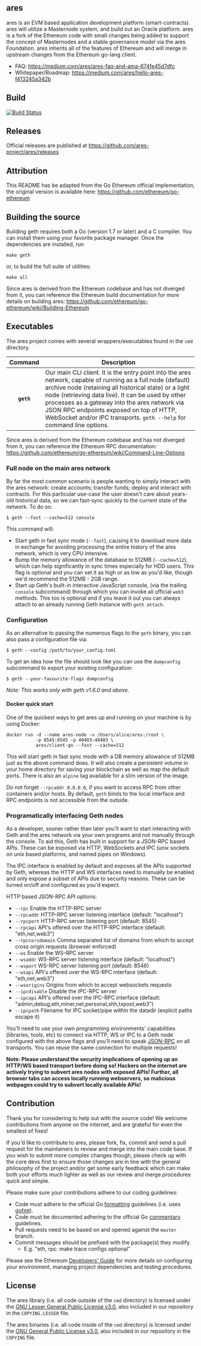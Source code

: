 ## ares 

ares is an EVM based application development platform (smart-contracts). ares will utilize a Masternode system, and build out an Oracle platform. ares is a fork of the Ethereum code with small changes being added to support the concept of Masternodes and a stable governance model via the ares Foundation. ares inherits all of the features of Ethereum and will merge in upstream changes from the Ethereum go-lang client.

- FAQ: https://medium.com/ares/ares-faq-and-ama-674fe45d7dfc
- Whitepaper/Roadmap: https://medium.com/ares/hello-ares-f413245a342b

## Build

[![Build Status](https://travis-ci.org/ares-project/ares.svg?branch=master)](https://travis-ci.org/ares-project/ares)

## Releases

Official releases are published at https://github.com/ares-project/ares/releases

## Attribution

This README has be adapted from the Go Ethereum official implementation, the original version is available here: https://github.com/ethereum/go-ethereum

## Building the source

Building geth requires both a Go (version 1.7 or later) and a C compiler.
You can install them using your favorite package manager.
Once the dependencies are installed, run

    make geth

or, to build the full suite of utilities:

    make all

Since ares is derived from the Ethereum codebase and has not diverged from it, you can reference the Ethereum build documentation for more details on building ares: https://github.com/ethereum/go-ethereum/wiki/Building-Ethereum


## Executables

The ares project comes with several wrappers/executables found in the `cmd` directory.

| Command    | Description |
|:----------:|-------------|
| **`geth`** | Our main CLI client. It is the entry point into the ares network, capable of running as a full node (default) archive node (retaining all historical state) or a light node (retrieving data live). It can be used by other processes as a gateway into the ares network via JSON RPC endpoints exposed on top of HTTP, WebSocket and/or IPC transports. `geth --help` for command line options. |

Since ares is derived from the Ethereum codebase and has not diverged from it, you can reference the Ethereum RPC documentation: https://github.com/ethereum/go-ethereum/wiki/Command-Line-Options

### Full node on the main ares network

By far the most common scenario is people wanting to simply interact with the ares network:
create accounts; transfer funds; deploy and interact with contracts. For this particular use-case
the user doesn't care about years-old historical data, so we can fast-sync quickly to the current
state of the network. To do so:

```
$ geth --fast --cache=512 console
```

This command will:

 * Start geth in fast sync mode (`--fast`), causing it to download more data in exchange for avoiding
   processing the entire history of the ares network, which is very CPU intensive.
 * Bump the memory allowance of the database to 512MB (`--cache=512`), which can help significantly in
   sync times especially for HDD users. This flag is optional and you can set it as high or as low as
   you'd like, though we'd recommend the 512MB - 2GB range.
 * Start up Geth's built-in interactive JavaScript console, (via the trailing `console` subcommand) through which you can invoke all official `web3` methods.
   This too is optional and if you leave it out you can always attach to an already running Geth instance
   with `geth attach`.

### Configuration

As an alternative to passing the numerous flags to the `geth` binary, you can also pass a configuration file via:

```
$ geth --config /path/to/your_config.toml
```

To get an idea how the file should look like you can use the `dumpconfig` subcommand to export your existing configuration:

```
$ geth --your-favourite-flags dumpconfig
```

*Note: This works only with geth v1.6.0 and above.*

#### Docker quick start

One of the quickest ways to get ares up and running on your machine is by using Docker:

```
docker run -d --name ares-node -v /Users/alice/ares:/root \
           -p 8545:8545 -p 40403:40403 \
           ares/client-go --fast --cache=512
```

This will start geth in fast sync mode with a DB memory allowance of 512MB just as the above command does.  It will also create a persistent volume in your home directory for saving your blockchain as well as map the default ports. There is also an `alpine` tag available for a slim version of the image.

Do not forget `--rpcaddr 0.0.0.0`, if you want to access RPC from other containers and/or hosts. By default, `geth` binds to the local interface and RPC endpoints is not accessible from the outside.

### Programatically interfacing Geth nodes

As a developer, sooner rather than later you'll want to start interacting with Geth and the ares
network via your own programs and not manually through the console. To aid this, Geth has built in
support for a JSON-RPC based APIs. These can be exposed via HTTP, WebSockets and IPC (unix sockets on unix based platforms, and named pipes on Windows).

The IPC interface is enabled by default and exposes all the APIs supported by Geth, whereas the HTTP
and WS interfaces need to manually be enabled and only expose a subset of APIs due to security reasons.
These can be turned on/off and configured as you'd expect.

HTTP based JSON-RPC API options:

  * `--rpc` Enable the HTTP-RPC server
  * `--rpcaddr` HTTP-RPC server listening interface (default: "localhost")
  * `--rpcport` HTTP-RPC server listening port (default: 8545)
  * `--rpcapi` API's offered over the HTTP-RPC interface (default: "eth,net,web3")
  * `--rpccorsdomain` Comma separated list of domains from which to accept cross origin requests (browser enforced)
  * `--ws` Enable the WS-RPC server
  * `--wsaddr` WS-RPC server listening interface (default: "localhost")
  * `--wsport` WS-RPC server listening port (default: 8546)
  * `--wsapi` API's offered over the WS-RPC interface (default: "eth,net,web3")
  * `--wsorigins` Origins from which to accept websockets requests
  * `--ipcdisable` Disable the IPC-RPC server
  * `--ipcapi` API's offered over the IPC-RPC interface (default: "admin,debug,eth,miner,net,personal,shh,txpool,web3")
  * `--ipcpath` Filename for IPC socket/pipe within the datadir (explicit paths escape it)

You'll need to use your own programming environments' capabilities (libraries, tools, etc) to connect
via HTTP, WS or IPC to a Geth node configured with the above flags and you'll need to speak [JSON-RPC](http://www.jsonrpc.org/specification)
on all transports. You can reuse the same connection for multiple requests!

**Note: Please understand the security implications of opening up an HTTP/WS based transport before
doing so! Hackers on the internet are actively trying to subvert ares nodes with exposed APIs!
Further, all browser tabs can access locally running webservers, so malicious webpages could try to
subvert locally available APIs!**

## Contribution

Thank you for considering to help out with the source code! We welcome contributions from
anyone on the internet, and are grateful for even the smallest of fixes!

If you'd like to contribute to ares, please fork, fix, commit and send a pull request
for the maintainers to review and merge into the main code base. If you wish to submit more
complex changes though, please check up with the core devs first to ensure those changes are in line with the general philosophy of the project and/or get some
early feedback which can make both your efforts much lighter as well as our review and merge
procedures quick and simple.

Please make sure your contributions adhere to our coding guidelines:

 * Code must adhere to the official Go [formatting](https://golang.org/doc/effective_go.html#formatting) guidelines (i.e. uses [gofmt](https://golang.org/cmd/gofmt/)).
 * Code must be documented adhering to the official Go [commentary](https://golang.org/doc/effective_go.html#commentary) guidelines.
 * Pull requests need to be based on and opened against the `master` branch.
 * Commit messages should be prefixed with the package(s) they modify.
   * E.g. "eth, rpc: make trace configs optional"

Please see the Ethereum [Developers' Guide](https://github.com/ethereum/go-ethereum/wiki/Developers'-Guide)
for more details on configuring your environment, managing project dependencies and testing procedures.

## License

The ares library (i.e. all code outside of the `cmd` directory) is licensed under the
[GNU Lesser General Public License v3.0](https://www.gnu.org/licenses/lgpl-3.0.en.html), also
included in our repository in the `COPYING.LESSER` file.

The ares binaries (i.e. all code inside of the `cmd` directory) is licensed under the
[GNU General Public License v3.0](https://www.gnu.org/licenses/gpl-3.0.en.html), also included
in our repository in the `COPYING` file.
